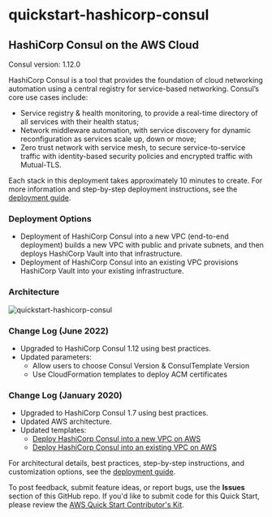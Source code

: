 # quickstart-hashicorp-consul
## HashiCorp Consul on the AWS Cloud
Consul version: 1.12.0

HashiCorp Consul is a tool that provides the foundation of cloud networking automation using a central registry for service-based networking. Consul’s core use cases include:

* Service registry & health monitoring, to provide a real-time directory of all services with their health status;
* Network middleware automation, with service discovery for dynamic reconfiguration as services scale up, down or move;
* Zero trust network with service mesh, to secure service-to-service traffic with identity-based security policies and encrypted traffic with Mutual-TLS.

Each stack in this deployment takes approximately 10 minutes to create. For more information and step-by-step deployment instructions, see the [deployment guide](https://aws-quickstart.s3.amazonaws.com/quickstart-hashicorp-consul/doc/hashicorp-consul-on-the-aws-cloud.pdf).

### Deployment Options
* Deployment of HashiCorp Consul into a new VPC (end-to-end deployment) builds a new VPC with public and private subnets, and then deploys HashiCorp Vault into that infrastructure.
* Deployment of HashiCorp Consul into an existing VPC provisions HashiCorp Vault into your existing infrastructure.

### Architecture
![quickstart-hashicorp-consul](https://d0.awsstatic.com/partner-network/QuickStart/datasheets/hashicorp-consul-on-aws-architecture.png)

### Change Log (June 2022)
* Upgraded to HashiCorp Consul 1.12 using best practices.
* Updated parameters:
  * Allow users to choose Consul Version & ConsulTemplate Version
  * Use CloudFormation templates to deploy ACM certificates

### Change Log (January 2020)
* Upgraded to HashiCorp Consul 1.7 using best practices.
* Updated AWS architecture.
* Updated templates:
  * [Deploy HashiCorp Consul into a new VPC on AWS](https://github.com/aws-quickstart/quickstart-hashicorp-consul/tree/master/templates/quickstart-hashicorp-consul-master.template)
  * [Deploy HashiCorp Consul into an existing VPC on AWS](https://github.com/aws-quickstart/quickstart-hashicorp-consul/tree/master/templates/quickstart-hashicorp-consul.template) 
  
For architectural details, best practices, step-by-step instructions, and customization options, see the [deployment guide](https://aws-quickstart.s3.amazonaws.com/quickstart-hashicorp-consul/doc/hashicorp-consul-on-the-aws-cloud.pdf).

To post feedback, submit feature ideas, or report bugs, use the **Issues** section of this GitHub repo.
If you'd like to submit code for this Quick Start, please review the [AWS Quick Start Contributor's Kit](https://aws-quickstart.github.io/).